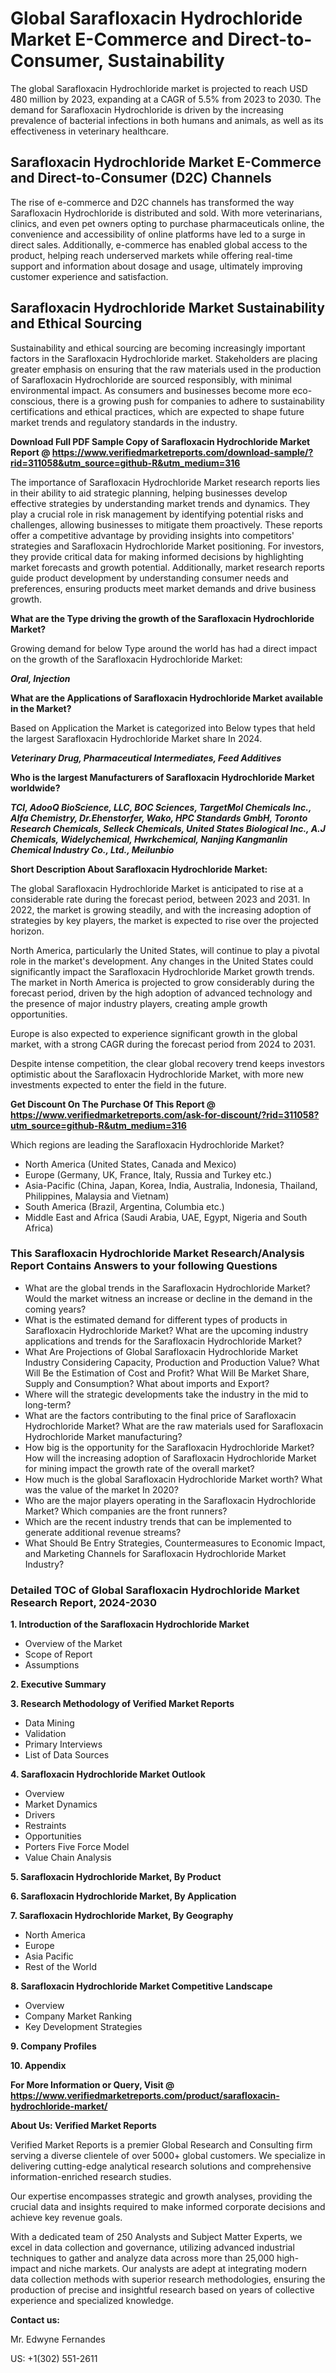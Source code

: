 <h1>Global Sarafloxacin Hydrochloride Market E-Commerce and Direct-to-Consumer, Sustainability</h1><p class=""><p>The global Sarafloxacin Hydrochloride market is projected to reach USD 480 million by 2023, expanding at a CAGR of 5.5% from 2023 to 2030. The demand for Sarafloxacin Hydrochloride is driven by the increasing prevalence of bacterial infections in both humans and animals, as well as its effectiveness in veterinary healthcare.</p><h2>Sarafloxacin Hydrochloride Market E-Commerce and Direct-to-Consumer (D2C) Channels</h2><p>The rise of e-commerce and D2C channels has transformed the way Sarafloxacin Hydrochloride is distributed and sold. With more veterinarians, clinics, and even pet owners opting to purchase pharmaceuticals online, the convenience and accessibility of online platforms have led to a surge in direct sales. Additionally, e-commerce has enabled global access to the product, helping reach underserved markets while offering real-time support and information about dosage and usage, ultimately improving customer experience and satisfaction.</p><h2>Sarafloxacin Hydrochloride Market Sustainability and Ethical Sourcing</h2><p>Sustainability and ethical sourcing are becoming increasingly important factors in the Sarafloxacin Hydrochloride market. Stakeholders are placing greater emphasis on ensuring that the raw materials used in the production of Sarafloxacin Hydrochloride are sourced responsibly, with minimal environmental impact. As consumers and businesses become more eco-conscious, there is a growing push for companies to adhere to sustainability certifications and ethical practices, which are expected to shape future market trends and regulatory standards in the industry.</p></p><p class=""><strong>Download Full PDF Sample Copy of Sarafloxacin Hydrochloride Market Report @ <a href="https://www.verifiedmarketreports.com/download-sample/?rid=311058&utm_source=github-R&utm_medium=316" target="_blank">https://www.verifiedmarketreports.com/download-sample/?rid=311058&utm_source=github-R&utm_medium=316</a></strong></p><p>The importance of&nbsp;Sarafloxacin Hydrochloride Market research reports lies in their ability to aid strategic planning, helping businesses develop effective strategies by understanding market trends and dynamics. They play a crucial role in risk management by identifying potential risks and challenges, allowing businesses to mitigate them proactively. These reports offer a competitive advantage by providing insights into competitors' strategies and Sarafloxacin Hydrochloride Market positioning. For investors, they provide critical data for making informed decisions by highlighting market forecasts and growth potential. Additionally, market research reports guide product development by understanding consumer needs and preferences, ensuring products meet market demands and drive business growth.</p><p><strong>What are the&nbsp;Type driving the growth of the Sarafloxacin Hydrochloride Market?</strong></p><p id="" class="">Growing demand for below Type around the world has had a direct impact on the growth of the Sarafloxacin Hydrochloride Market:</p><p class=""><em><strong>Oral, Injection</strong></em></p><p class=""><strong>What are the&nbsp;Applications&nbsp;of Sarafloxacin Hydrochloride Market available in the Market?</strong></p><p id="" class="">Based on Application the Market is categorized into Below types that held the largest Sarafloxacin Hydrochloride Market share In 2024.</p><p class=""><em><strong>Veterinary Drug, Pharmaceutical Intermediates, Feed Additives</strong></em></p><p class=""><strong>Who is the largest Manufacturers of Sarafloxacin Hydrochloride Market worldwide?</strong></p><p><em><strong>TCI, AdooQ BioScience, LLC, BOC Sciences, TargetMol Chemicals Inc., Alfa Chemistry, Dr.Ehenstorfer, Wako, HPC Standards GmbH, Toronto Research Chemicals, Selleck Chemicals, United States Biological Inc., A.J Chemicals, Widelychemical, Hwrkchemical, Nanjing Kangmanlin Chemical Industry Co., Ltd., Meilunbio</strong></em></p><p id="" class=""><strong>Short Description About Sarafloxacin Hydrochloride Market:</strong></p><p>The global Sarafloxacin Hydrochloride Market is anticipated to rise at a considerable rate during the forecast period, between 2023 and 2031. In 2022, the market is growing steadily, and with the increasing adoption of strategies by key players, the market is expected to rise over the projected horizon.</p><p>North America, particularly the United States, will continue to play a pivotal role in the market's development. Any changes in the United States could significantly impact the Sarafloxacin Hydrochloride Market growth trends. The market in North America is projected to grow considerably during the forecast period, driven by the high adoption of advanced technology and the presence of major industry players, creating ample growth opportunities.</p><p>Europe is also expected to experience significant growth in the global market, with a strong CAGR during the forecast period from 2024 to 2031.</p><p>Despite intense competition, the clear global recovery trend keeps investors optimistic about the Sarafloxacin Hydrochloride Market, with more new investments expected to enter the field in the future.</p><p id="" class=""><strong>Get Discount On The Purchase Of This Report @ <a href="https://www.verifiedmarketreports.com/ask-for-discount/?rid=311058?utm_source=github-R&utm_medium=316" target="_blank">https://www.verifiedmarketreports.com/ask-for-discount/?rid=311058?utm_source=github-R&utm_medium=316</a></strong></p><p class="">Which regions are leading the Sarafloxacin Hydrochloride Market?</p><ul><li>North America (United States, Canada and Mexico)</li><li>Europe (Germany, UK, France, Italy, Russia and Turkey etc.)</li><li>Asia-Pacific (China, Japan, Korea, India, Australia, Indonesia, Thailand, Philippines, Malaysia and Vietnam)</li><li>South America (Brazil, Argentina, Columbia etc.)</li><li>Middle East and Africa (Saudi Arabia, UAE, Egypt, Nigeria and South Africa)</li></ul><h3 id="" class="">This Sarafloxacin Hydrochloride Market Research/Analysis Report Contains Answers to your following Questions</h3><ul><li>What are the global trends in the Sarafloxacin Hydrochloride Market? Would the market witness an increase or decline in the demand in the coming years?</li><li>What is the estimated demand for different types of products in Sarafloxacin Hydrochloride Market? What are the upcoming industry applications and trends for the Sarafloxacin Hydrochloride Market?</li><li>What Are Projections of Global Sarafloxacin Hydrochloride Market Industry Considering Capacity, Production and Production Value? What Will Be the Estimation of Cost and Profit? What Will Be Market Share, Supply and Consumption? What about imports and Export?</li><li>Where will the strategic developments take the industry in the mid to long-term?</li><li>What are the factors contributing to the final price of Sarafloxacin Hydrochloride Market? What are the raw materials used for Sarafloxacin Hydrochloride Market manufacturing?</li><li>How big is the opportunity for the Sarafloxacin Hydrochloride Market? How will the increasing adoption of Sarafloxacin Hydrochloride Market for mining impact the growth rate of the overall market?</li><li>How much is the global Sarafloxacin Hydrochloride Market worth? What was the value of the market In 2020?</li><li>Who are the major players operating in the Sarafloxacin Hydrochloride Market? Which companies are the front runners?</li><li>Which are the recent industry trends that can be implemented to generate additional revenue streams?</li><li>What Should Be Entry Strategies, Countermeasures to Economic Impact, and Marketing Channels for Sarafloxacin Hydrochloride Market Industry?</li></ul><h3 id="" class="">Detailed TOC of Global Sarafloxacin Hydrochloride Market Research Report, 2024-2030</h3><p id="" class=""><strong>1. Introduction of the Sarafloxacin Hydrochloride Market</strong></p><ul><li>Overview of the Market</li><li>Scope of Report</li><li>Assumptions</li></ul><p id="" class=""><strong>2. Executive Summary</strong></p><p id="" class=""><strong>3. Research Methodology of Verified Market Reports</strong></p><ul><li>Data Mining</li><li>Validation</li><li>Primary Interviews</li><li>List of Data Sources</li></ul><p id="" class=""><strong>4. Sarafloxacin Hydrochloride Market Outlook</strong></p><ul><li>Overview</li><li>Market Dynamics</li><li>Drivers</li><li>Restraints</li><li>Opportunities</li><li>Porters Five Force Model</li><li>Value Chain Analysis</li></ul><p id="" class=""><strong>5. Sarafloxacin Hydrochloride Market, By Product</strong></p><p id="" class=""><strong>6. Sarafloxacin Hydrochloride Market, By Application</strong></p><p id="" class=""><strong>7. Sarafloxacin Hydrochloride Market, By Geography</strong></p><ul><li>North America</li><li>Europe</li><li>Asia Pacific</li><li>Rest of the World</li></ul><p id="" class=""><strong>8. Sarafloxacin Hydrochloride Market Competitive Landscape</strong></p><ul><li>Overview</li><li>Company Market Ranking</li><li>Key Development Strategies</li></ul><p id="" class=""><strong>9. Company Profiles</strong></p><p id="" class=""><strong>10. Appendix</strong></p><p id="" class=""><strong>For More Information or Query, Visit @ <a href="https://www.verifiedmarketreports.com/product/sarafloxacin-hydrochloride-market/" target="_blank">https://www.verifiedmarketreports.com/product/sarafloxacin-hydrochloride-market/</a></strong></p><p id="" class=""><strong>About Us: Verified Market Reports</strong></p><p id="" class="">Verified Market Reports is a premier Global Research and Consulting firm serving a diverse clientele of over 5000+ global customers. We specialize in delivering cutting-edge analytical research solutions and comprehensive information-enriched research studies.</p><p id="" class="">Our expertise encompasses strategic and growth analyses, providing the crucial data and insights required to make informed corporate decisions and achieve key revenue goals.</p><p id="" class="">With a dedicated team of 250 Analysts and Subject Matter Experts, we excel in data collection and governance, utilizing advanced industrial techniques to gather and analyze data across more than 25,000 high-impact and niche markets. Our analysts are adept at integrating modern data collection methods with superior research methodologies, ensuring the production of precise and insightful research based on years of collective experience and specialized knowledge.</p><p id="" class=""><strong>Contact us:</strong></p><p id="" class="">Mr. Edwyne Fernandes</p><p id="" class="">US: +1(302) 551-2611</p>